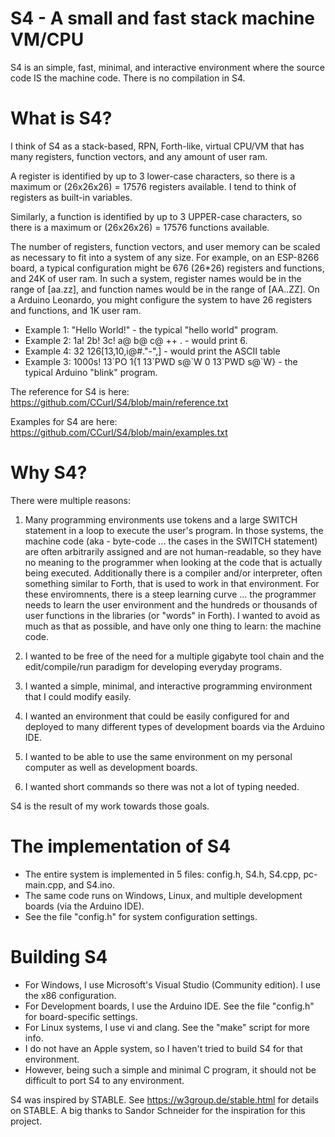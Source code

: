 # S4 - A small and fast stack machine VM/CPU

S4 is an simple, fast, minimal, and interactive environment where the source code IS the machine code. There is no compilation in S4.

# What is S4?

I think of S4 as a stack-based, RPN, Forth-like, virtual CPU/VM that has many registers, function vectors, and any amount of user ram.

A register is identified by up to 3 lower-case characters, so there is a maximum or (26x26x26) = 17576 registers available. I tend to think of registers as built-in variables.

Similarly, a function is identified by up to 3 UPPER-case characters, so there is a maximum or (26x26x26) = 17576 functions available.

The number of registers, function vectors, and user memory can be scaled as necessary to fit into a system of any size. For example, on an ESP-8266 board, a typical configuration might be 676 (26*26) registers and functions, and 24K of user ram. In such a system, register names would be in the range of [aa.zz], and function names would be in the range of [AA..ZZ]. On a Arduino Leonardo, you might configure the system to have 26 registers and functions, and 1K user ram.

- Example 1: "Hello World!" - the typical "hello world" program.
- Example 2: 1a! 2b! 3c! a@ b@ c@ ++ . - would print 6.
- Example 4: 32 126\[13,10,i@#."-",\] - would print the ASCII table
- Example 3: 1000s! 13\`PO 1{1 13\`PWD s@\`W 0 13\`PWD s@`W} - the typical Arduino "blink" program.

The reference for S4 is here:   https://github.com/CCurl/S4/blob/main/reference.txt

Examples for S4 are here: https://github.com/CCurl/S4/blob/main/examples.txt

# Why S4?

There were multiple reasons:

1. Many programming environments use tokens and a large SWITCH statement in a loop to execute the user's program. In those systems, the machine code (aka - byte-code ... the cases in the SWITCH statement) are often arbitrarily assigned and are not human-readable, so they have no meaning to the programmer when looking at the code that is actually being executed. Additionally there is a compiler and/or interpreter, often something similar to Forth, that is used to work in that environment. For these enviromnents, there is a steep learning curve ... the programmer needs to learn the user environment and the hundreds or thousands of user functions in the libraries (or "words" in Forth). I wanted to avoid as much as that as possible, and have only one thing to learn: the machine code.

2. I wanted to be free of the need for a multiple gigabyte tool chain and the edit/compile/run paradigm for developing everyday programs.

3. I wanted a simple, minimal, and interactive programming environment that I could modify easily.

4. I wanted an environment that could be easily configured for and deployed to many different types of development boards via the Arduino IDE.

5. I wanted to be able to use the same environment on my personal computer as well as development boards.

6. I wanted short commands so there was not a lot of typing needed.

S4 is the result of my work towards those goals.

# The implementation of S4

- The entire system is implemented in 5 files: config.h, S4.h, S4.cpp, pc-main.cpp, and S4.ino.
- The same code runs on Windows, Linux, and multiple development boards (via the Arduino IDE).
- See the file "config.h" for system configuration settings.

# Building S4

- For Windows, I use Microsoft's Visual Studio (Community edition). I use the x86 configuration.
- For Development boards, I use the Arduino IDE. See the file "config.h" for board-specific settings.
- For Linux systems, I use vi and clang. See the "make" script for more info.
- I do not have an Apple system, so I haven't tried to build S4 for that environment.
- However, being such a simple and minimal C program, it should not be difficult to port S4 to any environment.

S4 was inspired by STABLE. See https://w3group.de/stable.html for details on STABLE.
A big thanks to Sandor Schneider for the inspiration for this project.
